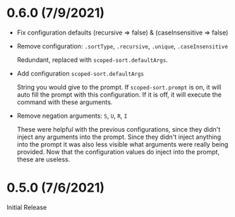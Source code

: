 # 0.6.0 (7/9/2021)

<!-- prettier-ignore -->
- Fix configuration defaults (recursive => false) & (caseInsensitive => false)
- Remove configuration: `.sortType`, `.recursive`, `.unique`, `.caseInsensitive`

  Redundant, replaced with `scoped-sort.defaultArgs`.
  
- Add configuration `scoped-sort.defaultArgs`

  String you would give to the prompt. If `scoped-sort.prompt` is on, it will
  auto fill the prompt with this configuration. If it is off, it will execute
  the command with these arguments.

- Remove negation arguments: `S`, `U`, `R`, `I`

  These were helpful with the previous configurations, since they didn't inject any arguments into the prompt. Since they didn't inject anything into the prompt it was also less visible what arguments were really being provided. Now that the configuration values do inject into the prompt, these are useless.

# 0.5.0 (7/6/2021)

Initial Release
